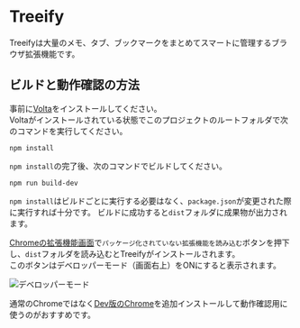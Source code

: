 # Treeify
Treeifyは大量のメモ、タブ、ブックマークをまとめてスマートに管理するブラウザ拡張機能です。  

## ビルドと動作確認の方法

事前に[Volta](https://volta.sh/)をインストールしてください。  
Voltaがインストールされている状態でこのプロジェクトのルートフォルダで次のコマンドを実行してください。

```shell
npm install
```

`npm install`の完了後、次のコマンドでビルドしてください。  

```shell
npm run build-dev
```

`npm install`はビルドごとに実行する必要はなく、`package.json`が変更された際に実行すれば十分です。
ビルドに成功すると`dist`フォルダに成果物が出力されます。  

[Chromeの拡張機能画面](chrome://extensions/)で`パッケージ化されていない拡張機能を読み込む`ボタンを押下し、`dist`フォルダを読み込むとTreeifyがインストールされます。  
このボタンはデベロッパーモード（画面右上）をONにすると表示されます。  

![デベロッパーモード](https://gyazo.com/f150bd8592d7fe774f8458dfb82d3afa.png)    

通常のChromeではなく[Dev版のChrome](https://www.google.co.jp/chrome/dev/)を追加インストールして動作確認用に使うのがおすすめです。  
